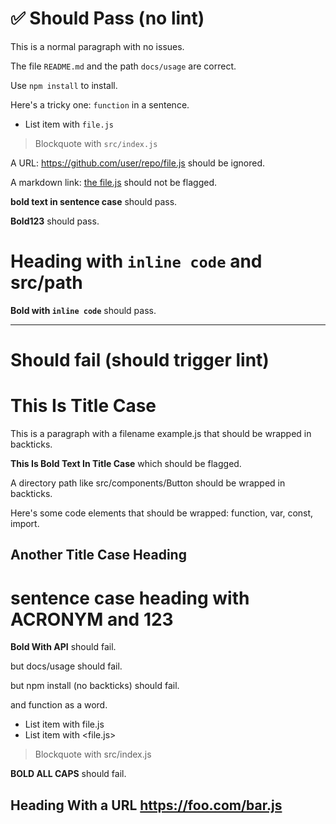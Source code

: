 # ✅ Should Pass (no lint)

This is a normal paragraph with no issues. <!-- ✅ -->

The file `README.md` and the path `docs/usage` are correct. <!-- ✅ wrapped filename, dir -->

Use `npm install` to install. <!-- ✅ wrapped command -->

Here's a tricky one: `function` in a sentence. <!-- ✅ code wrapped -->

- List item with `file.js` <!-- ✅ wrapped -->

> Blockquote with `src/index.js` <!-- ✅ wrapped -->

A URL: <https://github.com/user/repo/file.js> should be ignored. <!-- ✅ URL ignored -->

A markdown link: [the file.js](file.js) should not be flagged. <!-- ✅ link text -->

**bold text in sentence case** should pass. <!-- ✅ -->

**Bold123** should pass. <!-- ✅ -->

# Heading with `inline code` and src/path <!-- ✅ heading with code and dir -->

**Bold with `inline code`** should pass. <!-- ✅ -->

---

# Should fail (should trigger lint)

# This Is Title Case <!-- ❌ heading should fail (title case) -->

This is a paragraph with a filename example.js that should be wrapped in backticks. <!-- ❌ filename not wrapped -->

**This Is Bold Text In Title Case** which should be flagged. <!-- ❌ bold should fail -->

A directory path like src/components/Button should be wrapped in backticks. <!-- ❌ dir not wrapped -->

Here's some code elements that should be wrapped: function, var, const, import. <!-- ❌ code not wrapped -->

## Another Title Case Heading <!-- ❌ heading should fail (title case) -->

# sentence case heading with ACRONYM and 123 <!-- ❌ heading should fail (acronym, numbers) -->

**Bold With API** should fail. <!-- ❌ bold should fail (API) -->

but docs/usage should fail. <!-- ❌ dir not wrapped -->

but npm install (no backticks) should fail. <!-- ❌ command not wrapped -->

and function as a word. <!-- ❌ code word not wrapped -->

- List item with file.js <!-- ❌ not wrapped -->
- List item with <file.js> <!-- ❌ not wrapped -->

> Blockquote with src/index.js <!-- ❌ not wrapped -->

**BOLD ALL CAPS** should fail. <!-- ❌ bold should fail -->

## Heading With a URL <https://foo.com/bar.js> <!-- ❌ heading should fail (title case) -->
